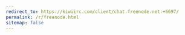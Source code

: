 ```yaml
---
redirect_to: https://kiwiirc.com/client/chat.freenode.net:+6697/
permalink: /r/freenode.html
sitemap: false
---
```

